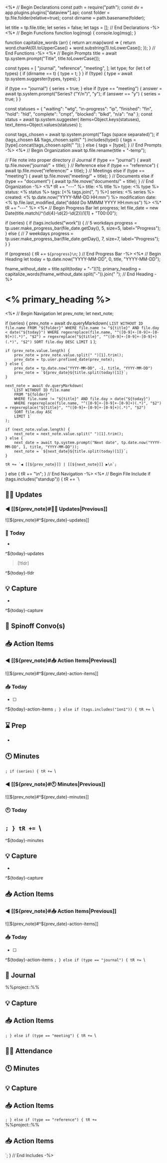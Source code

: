 <%*
// Begin Declarations
const path = require("path");
const dv = app.plugins.plugins["dataview"].api;
const folder = tp.file.folder(relative=true);
const dirname = path.basename(folder);

let title = tp.file.title;
let series = false;
let tags = [];
// End Declarations
-%>
<%*
// Begin Functions
function log(msg) {
    console.log(msg);
}

function capitalize_words (arr) {
    return arr.map(word => {
        return word.charAt(0).toUpperCase() + word.substring(1).toLowerCase();
    });
}
// End Functions
-%>
<%*
// Begin Prompts
title = await tp.system.prompt("Title", title.toLowerCase());

const types = [
    "journal",
    "reference",
    "meeting",
];
let type;
for (let t of types) {
    if (dirname == t) {
        type = t;
    }
}
if (!type) {
    type = await tp.system.suggester(types, types);
}

if (type == "journal") {
    series = true;
} else if (type == "meeting") {
    answer = await tp.system.prompt("Series? (\"Y/n\")", "y");
    if (answer == "y") {
        series = true;
    }
}

const statuses = {
    "waiting": "wtg",
    "in-progress": "ip",
    "finished": "fin",
    "hold": "hld",
    "complete": "cmpt",
    "blocked": "blkd",
    "n/a": "na"
};
const status = await tp.system.suggester(
    items=Object.keys(statuses),
    text_items=Object.values(statuses)
);

const tags_chosen = await tp.system.prompt("Tags (space separated)");
if (tags_chosen && !tags_chosen.split(" ").includes(type)) {
    tags = [type].concat(tags_chosen.split(" "));
} else {
    tags = [type];
}
// End Prompts
-%>
<%*
// Begin Organization
await tp.file.rename(title + "-temp");

// File note into proper directory
// Journal
if (type == "journal") {
    await tp.file.move("journal/" + title);
}
// Reference
else if (type == "reference") {
    await tp.file.move("reference/" + title);
}
// Meetings
else if (type == "meeting") {
    await tp.file.move("meeting/" + title);
}
// Documents
else if (type == "document") {
    await tp.file.move("documents/" + title);
}
// End Organization
-%>
<%* tR += "---" %>
title: <% title %>
type: <% type %>
status: <% status %>
tags: [<% tags.join(", ") %>]
series: <% series %>
created: <% tp.date.now("YYYY-MM-DD HH:mm") %>
modification date: <% tp.file.last_modified_date("dddd Do MMMM YYYY HH:mm:ss") %>
<%* tR += "---" %>
<%*
// Begin Progress Bar
let progress;
let file_date = new Date(title.match(/^(\d{4}-\d{2}-\d{2})/)[1] + "T00:00");

if (series) {
    if (tags.includes("work")) {
        // 5 workdays
        progress = tp.user.make_progress_bar(file_date.getDay(), 5, size=5, label="Progress");
    } else {
        // 7 weekdays
        progress = tp.user.make_progress_bar(file_date.getDay(), 7, size=7, label="Progress");
    }
}

if (progress) {
    tR += `${progress}\n`;
}
// End Progress Bar
-%>
<%*
// Begin Heading
let today = tp.date.now("YYYY-MM-DD", 0, title, "YYYY-MM-DD");

fname_without_date = title.split(today + "-")[1];
primary_heading = capitalize_words(fname_without_date.split("-")).join(" ");
// End Heading
-%>
# <% primary_heading %>
<%*
// Begin Navigation
let prev_note;
let next_note;

if (series) {
    prev_note = await dv.queryMarkdown(
       `LIST WITHOUT ID file.name
        FROM "${folder}"
        WHERE file.name != "${title}" AND file.day < date("${today}")
        WHERE regexreplace(file.name, "^([0-9]+-[0-9]+-[0-9]+)(.*)", "$2") = regexreplace("${title}", "^([0-9]+-[0-9]+-[0-9]+)(.*)", "$2")
        SORT file.day DESC
        LIMIT 1`
    );

    if (prev_note.value.length) {
        prev_note = prev_note.value.split(" ")[1].trim();
        prev_date = tp.user.prefixed_date(prev_note);
    } else {
        prev_date = tp.date.now("YYYY-MM-DD", -1, title, "YYYY-MM-DD")
        prev_note = `${prev_date}${title.split(today)[1]}`;
    }

    next_note = await dv.queryMarkdown(
       `LIST WITHOUT ID file.name
        FROM "${folder}"
        WHERE file.name != "${title}" AND file.day > date("${today}")
        WHERE regexreplace(file.name, "^([0-9]+-[0-9]+-[0-9]+)(.*)", "$2") = regexreplace("${title}", "^([0-9]+-[0-9]+-[0-9]+)(.*)", "$2")
        SORT file.day ASC
        LIMIT 1`
    );

    if (next_note.value.length) {
        next_note = next_note.value.split(" ")[1].trim();
    } else {
        next_date = await tp.system.prompt("Next date", tp.date.now("YYYY-MM-DD", 1, title, "YYYY-MM-DD"));
        next_note = `${next_date}${title.split(today)[1]}`;
    }
    
    tR += `◀ [[${prev_note}]] | [[${next_note}]] ▶\n`;
} else {
    tR += "\n";
}
// End Navigation
-%>
<%*
// Begin File Include
if (tags.includes("standup")) {
    tR += `\
## 👷🚧 Updates

### ◀ [[${prev_note}#👷🚧 Updates|Previous]]

![[${prev_note}#^${prev_date}-updates]]

### 📆 Today

- 

^${today}-updates

> [!tldr] 
>

^${today}-tldr

## 💡 Capture

- 

^${today}-capture

## 💬 Spinoff Convo(s)

## 📥 Action Items

### ◀ [[${prev_note}#📥 Action Items|Previous]]

![[${prev_note}#^${prev_date}-action-items]]

### 📥 Today

- [ ] 

^${today}-action-items
`;
} else if (tags.includes("1on1")) {
    tR += `\
## ⌛ Prep

- 

## 🕚 Minutes
`;
    if (series) {
        tR += `\
### ◀ [[${prev_note}#🕚 Minutes|Previous]]

![[${prev_note}#^${prev_date}-minutes]]

### 🕚 Today
`;
}
    tR += `\
- 

^${today}-minutes

## 💡 Capture

- 

^${today}-capture

## 📥 Action Items

### ◀ [[${prev_note}#📥 Action Items|Previous]]

![[${prev_note}#^${prev_date}-action-items]]

### 📥 Today

- [ ] 

^${today}-action-items
`;
} else if (type == "journal") {
    tR += `\
## 📓 Journal
%%project::%%
## 💡 Capture

## 📥 Action Items

`;
} else if (type == "meeting") {
    tR += `\
## 👨‍💼 Attendance

## 🕚 Minutes

## 💡 Capture

## 📥 Action Items

`;
} else if (type == "reference") {
    tR += `\
%%project::%%
## 📥 Action Items

`;
}
// End Includes
-%>
